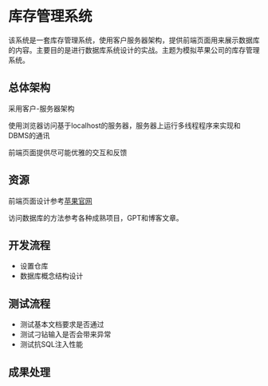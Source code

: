 # 库存管理系统
该系统是一套库存管理系统，使用客户服务器架构，提供前端页面用来展示数据库的内容。主要目的是进行数据库系统设计的实战。主题为模拟苹果公司的库存管理系统。

## 总体架构
采用客户-服务器架构

使用浏览器访问基于localhost的服务器，服务器上运行多线程程序来实现和DBMS的通讯

前端页面提供尽可能优雅的交互和反馈

## 资源
前端页面设计参考<a href="https://apple.com.cn">苹果官网</a>

访问数据库的方法参考各种成熟项目，GPT和博客文章。

## 开发流程
* 设置仓库
* 数据库概念结构设计

## 测试流程
* 测试基本文档要求是否通过
* 测试刁钻输入是否会带来异常
* 测试抗SQL注入性能

## 成果处理